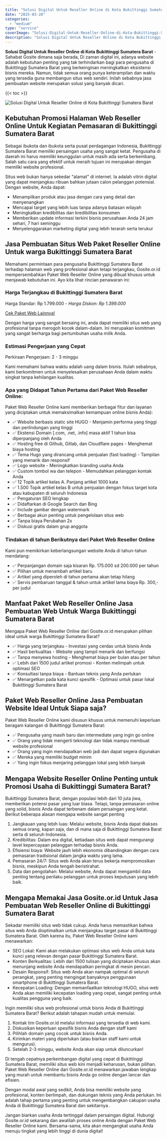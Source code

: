 ```yaml
---
title: "Solusi Digital Untuk Reseller Online di Kota Bukittinggi Sumatera Barat"
date: "2025-03-28"
categories: 
  - "medium"
type: "service"
coverImage: "Solusi-Digital-Untuk-Reseller-Online-di-Kota-Bukittinggi-Sumatera-Barat.png"
description: "Solusi Digital Untuk Reseller Online di Kota Bukittinggi Sumatera Barat. Jangan biarkan usaha Anda tertinggal dalam persaingan digital. Hubungi Gosite.or.id..."
---
```


**Solusi Digital Untuk Reseller Online di Kota Bukittinggi Sumatera Barat** - Sahabat Gosite dimana saja berada, Di zaman digital ini, adanya website adalah kebutuhan penting yang tak terhindarkan bagi para pengusaha di Bukittinggi Sumatera Barat yang berkeinginan meningkatkan eksistensi bisnis mereka. Namun, tidak semua orang punya keterampilan dan waktu yang tersedia guna membangun situs web sendiri. Inilah sebabnya jasa pembuatan website merupakan solusi yang banyak dicari.

{{< toc >}}

![Solusi Digital Untuk Reseller Online di Kota Bukittinggi Sumatera Barat](/images/medium/Solusi-Digital-Untuk-Reseller-Online-di-Kota-Bukittinggi-Sumatera-Barat.png)

## Kebutuhan Promosi Halaman Web Reseller Online Untuk Kegiatan Pemasaran di Bukittinggi Sumatera Barat

Sebagai ibukota dan ibukota serta pusat perdagangan Indonesia, Bukittinggi Sumatera Barat memiliki persaingan usaha yang sangat ketat. Pengusaha di daerah ini harus memiliki keunggulan untuk masih ada serta berkembang. Salah satu cara yang efektif untuk meraih tujuan ini merupakan dengan memiliki website profesional.

Situs web bukan hanya sekedar “alamat” di internet. Ia adalah vitrin digital yang dapat menjangkau ribuan bahkan jutaan calon pelanggan potensial. Dengan website, Anda dapat:

- Menampilkan produk atau jasa dengan cara yang detail dan menyenangkan
- Mencapai target yang lebih luas tanpa adanya batasan wilayah
- Meningkatkan kredibilitas dan kredibilitas konsumen
- Memberikan update informasi terkini bisnis perusahaan Anda 24 jam sehari, 7 hari seminggu
- Menyelenggarakan marketing digital yang lebih terarah serta terukur

## Jasa Pembuatan Situs Web Paket Reseller Online Untuk warga Bukittinggi Sumatera Barat

Memahami permintaan para pengusaha Bukittinggi Sumatera Barat terhadap halaman web yang profesional akan tetapi terjangkau, Gosite.or.id mempersembahkan Paket Web Reseller Online yang dibuat khusus untuk menjawab kebutuhan ini. Ayo kita lihat rincian penawaran ini:

### Harga Terjangkau di Bukittinggi Sumatera Barat

<a class="cta-button">Harga Standar: Rp 1.799.000 - <em>Harga Diskon: Rp 1.399.000</em></a>

<a href="/jasa-web/" class="cta-button">Cek Paket Web Lainnya!</a>

Dengan harga yang sangat bersaing ini, anda dapat memiliki situs web yang profesional tanpa merogoh kocek dalam-dalam. Ini merupakan komitmen yang sangat berharga bagi pertumbuhan usaha milik Anda.

### Estimasi Pengerjaan yang Cepat

Perkiraan Pengerjaan: 2 - 3 minggu

Kami memahami bahwa waktu adalah uang dalam bisnis. Itulah sebabnya, kami berkomitmen untuk menyelesaikan perusahaan Anda dalam waktu singkat tanpa kehilangan kualitas.

### Apa yang Didapat Tahun Pertama dari Paket Web Reseller Online:

Paket Web Reseller Online kami memberikan berbagai fitur dan layanan yang diciptakan untuk memaksimalkan kemampuan online bisnis Anda}:

- ✅ Website berbasis static site HUGO - Menjamin performa yang tinggi dan perlindungan yang tinggi
- ✅ Ekstensi Domain \[.com, .net, .info\] masa aktif 1 tahun bisa diperpanjang oleh Anda
- ✅ Hosting free di Github, Gitlab, dan Cloudflare pages - Menghemat biaya hosting
- ✅ Tema Hugo yang dirancang untuk penjualan (fast loading) - Tampilan yang menarik dan responsif
- ✅ Logo website - Meningkatkan branding usaha Anda
- ✅ Custom tombol wa dan telepon - Memudahkan pelanggan kontak Anda
- ✅ 12 Topik artikel kelas A. Panjang artikel 1000 kata
- ✅ 1.500 Topik artikel kelas B untuk penjualan dengan fokus target kota atau kabupaten di seluruh Indonesia
- ✅ Pengaturan SEO lengkap
- ✅ Didaftarkan di Google Search dan Bing
- ✅ Include gambar dengan watermark
- ✅ Berbagai akun penting untuk pengelolaan situs web
- ✅ Tanpa biaya Perubahan 2x
- ✅ Diskusi gratis dalam grup anggota

### Tindakan di tahun Berikutnya dari Paket Web Reseller Online

Kami pun memikirkan keberlangsungan website Anda di tahun-tahun mendatang:

- ✅ Perpanjangan domain saja kisaran Rp. 175.000 sd 200.000 per tahun
- ✅ Pilihan untuk menambah artikel baru
- ✅ Artikel yang diperoleh di tahun pertama akan tetap hilang
- ✅ Servis pembaruan tanggal & tahun untuk artikel lama biaya Rp. 300,- per judul

## Manfaat Paket Web Reseller Online Jasa Pembuatan Web Untuk Warga Bukittinggi Sumatera Barat

Mengapa Paket Web Reseller Online dari Gosite.or.id merupakan pilihan ideal untuk warga Bukittinggi Sumatera Barat?

- ✅ Harga yang terjangkau - Investasi yang cerdas untuk bisnis Anda
- ✅ Hasil berkualitas - Website yang tampil menarik dan berfungsi
- ✅ Tanpa menyewa hosting - Menghemat biaya per bulan atau per tahun
- ✅ Lebih dari 1500 judul artikel promosi - Konten melimpah untuk optimasi SEO
- ✅ Konsultasi tanpa biaya - Bantuan teknis yang Anda perlukan
- ✅ Menargetkan pada kata kunci spesifik - Optimasi untuk pasar lokal Bukittinggi Sumatera Barat

## Paket Web Reseller Online Jasa Pembuatan Website Ideal Untuk Siapa saja?

Paket Web Reseller Online kami disusun khusus untuk memenuhi keperluan beragam kalangan di Bukittinggi Sumatera Barat:

- ✅ Pengusaha yang masih baru dan intermediate yang ingin go online
- ✅ Orang yang tidak mengerti teknologi dan tidak mampu membuat website profesional
- ✅ Orang yang ingin mendapatkan web jadi dan dapat segera digunakan
- ✅ Mereka yang memiliki budget minim
- ✅ Yang ingin fokus menjaring pelanggan lokal yang lebih banyak

## Mengapa Website Reseller Online Penting untuk Promosi Usaha di Bukittinggi Sumatera Barat?

Bukittinggi Sumatera Barat, dengan populasi lebih dari 10 juta jiwa, memberikan potensi pasar yang luar biasa. Tetapi, tanpa pemasaran online yang solid, bisnis Anda dapat terbenam dalam persaingan yang ketat. Berikut beberapa alasan mengapa website sangat penting

1. Jangkauan yang lebih luas: Melalui website, bisnis Anda dapat diakses semua orang, kapan saja, dan di mana saja di Bukittinggi Sumatera Barat serta di seluruh Indonesia.
2. Kredibilitas: Dalam era digital, ketiadaan situs web dapat mengurangi level kepercayaan pelanggan terhadap bisnis Anda.
3. Efisiensi biaya: Website jauh lebih ekonomis dibandingkan dengan cara pemasaran tradisional dalam jangka waktu yang lama.
4. Pemasaran 24/7: Situs web Anda akan terus bekerja mempromosikan bisnis, meskipun Anda tengah beristirahat.
5. Data dan pengolahan: Melalui website, Anda dapat mengambil data penting tentang perilaku pelanggan untuk proses keputusan yang lebih baik.

## Mengapa Memakai Jasa Gosite.or.id Untuk Jasa Pembuatan Web Reseller Online di Bukittinggi Sumatera Barat

Sekadar memiliki situs web tidak cukup. Anda harus memastikan bahwa situs web Anda dioptimalkan untuk menjangkau target pasar di Bukittinggi Sumatera Barat. Oleh karena itu, Paket Web Reseller Online kami menawarkan:

- SEO Lokal: Kami akan melakukan optimasi situs web Anda untuk kata kunci yang relevan dengan pasar Bukittinggi Sumatera Barat.
- Konten Berkualitas: Lebih dari 1500 tulisan yang diciptakan khusus akan menunjang website Anda mendapatkan peringkat di mesin pencari.
- Desain Responsif: Situs web Anda akan nampak optimal di seluruh perangkat, yang penting mengingat banyaknya penggunaan smartphone di Bukittinggi Sumatera Barat.
- Kecepatan Loading: Dengan memanfaatkan teknologi HUGO, situs web Anda akan memiliki kecepatan loading yang cepat, sangat penting untuk kualitas pengguna yang baik.

Ingin memiliki situs web profesional untuk bisnis Anda di Bukittinggi Sumatera Barat? Berikut adalah tahapan mudah untuk memulai:

1. Kontak tim Gosite.or.id melalui informasi yang tersedia di web kami.
2. Diskusikan keperluan spesifik bisnis Anda dengan staff kami
3. Pilihlah domain yang cocok untuk bisnis Anda.
4. Kirimkan materi yang diperlukan (atau biarkan staff kami untuk mengurus).
5. Setelah 2-3 minggu, website Anda akan siap untuk diluncurkan!

Di tengah cepatnya perkembangan digital yang cepat di Bukittinggi Sumatera Barat, memiliki situs web kini menjadi keharusan, bukan pilihan. Paket Web Reseller Online dari Gosite.or.id menawarkan jawaban lengkap yang murah untuk membantu bisnis Anda go online dengan lancar dan efisien.

Dengan modal awal yang sedikit, Anda bisa memiliki website yang profesional, konten berlimpah, dan dukungan teknis yang Anda perlukan. Ini adalah tahap pertama yang penting untuk mengembangkan cakupan usaha Anda di Bukittinggi Sumatera Barat dan sekitarnya .

Jangan biarkan usaha Anda tertinggal dalam persaingan digital. Hubungi Gosite.or.id sekarang dan awalilah proses online Anda dengan Paket Web Reseller Online kami. Bersama-sama, kita akan mengangkat usaha Anda menuju tingkat yang lebih tinggi di dunia digital!